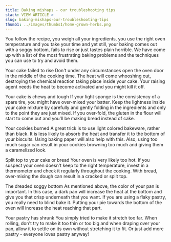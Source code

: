 ```yaml
---
title: Baking mishaps - our troubleshooting tips
stack: VIEW ARTICLE >
slug: baking-mishaps-our-troubleshooting-tips
thumb1: ../images/thumbs1/home-grown-herbs.png
---
```


You follow the recipe, you weigh all your ingredients, you use the right oven temperature and you take your time and yet still, your baking comes out with a soggy bottom, fails to rise or just tastes plain horrible. We have come up with a list of the most frustrating baking problems and the techniques you can use to try and avoid them.

Your cake failed to rise
Don't under any circumstances open the oven door in the middle of the cooking time. The heat will come whooshing out, destroying the chemical reaction taking place inside your cake. Your raising agent needs the heat to become activated and you might kill it off.

Your cake is chewy and tough
If your light sponge is the consistency of a spare tire, you might have over-mixed your batter. Keep the lightness inside your cake mixture by carefully and gently folding in the ingredients and only to the point they are just mixed. If you over-fold, the gluten in the flour will start to come out and you'll be making bread instead of cake.

Your cookies burned
A great trick is to use light colored bakeware, rather than black. It is less likely to absorb the heat and transfer it to the bottom of your biscuits. Using baking paper will also help with this. Also, using too much sugar can result in your cookies browning too much and giving them a caramelized look.

Split top to your cake or bread
Your oven is very likely too hot. If you suspect your oven doesn't keep to the right temperature, invest in a thermometer and check it regularly throughout the cooking. With bread, over-mixing the dough can result in a cracked or split top.

The dreaded soggy bottom
As mentioned above, the color of your pan is important. In this case, a dark pan will increase the heat at the bottom and give you that crisp underneath that you want. If you are using a flaky pastry, you really need to blind bake it. Putting your pie towards the bottom of the oven will increase the heat reaching that part.

Your pastry has shrunk
You simply tried to make it stretch too far. When rolling, don't try to make it too thin or too big and when draping over your pan, allow it to settle on its own without stretching it to fit. Or just add more pastry - everyone loves pastry anyway!